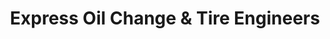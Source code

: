 ---
title: "Express Oil Change & Tire Engineers"
url: /roswell/express-oil-change-und-tire-engineers/
shop: Reifen
---